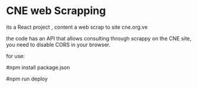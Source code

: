 # CNE web Scrapping

its a React project , content a web scrap to site cne.org.ve


the code has an API that allows consulting through scrappy on the CNE site, you need to disable CORS in your browser.


for use:

#npm install package.json


#npm run deploy
